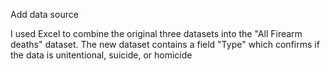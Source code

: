 Add data source


I used Excel to combine the original three datasets into the "All Firearm deaths" dataset. The new dataset contains a field "Type" which confirms if the data is unitentional, suicide, or homicide 
